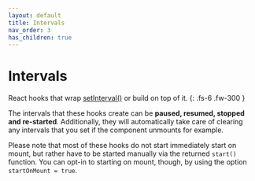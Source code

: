 ```yaml
---
layout: default
title: Intervals
nav_order: 3
has_children: true
---
```


# Intervals

React hooks that wrap [setInterval()][interval-mdn] or build on top of it.
{: .fs-6 .fw-300 }

The intervals that these hooks create can be **paused, resumed, stopped and re-started**. 
Additionally, they will automatically take care of clearing any intervals that you set if 
the component unmounts for example.

Please note that most of these hooks do not start immediately start on mount, but rather have to be
started manually via the returned `start()` function. You can opt-in to starting on mount, though, by
using the option `startOnMount = true`.

[interval-mdn]: https://developer.mozilla.org/en-US/docs/Web/API/setInterval

